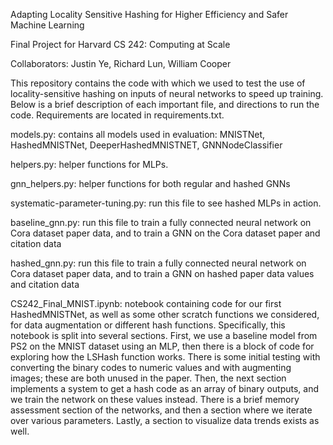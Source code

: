 Adapting Locality Sensitive Hashing for Higher Efficiency and Safer Machine Learning

Final Project for Harvard CS 242: Computing at Scale

Collaborators: Justin Ye, Richard Lun, William Cooper

This repository contains the code with which we used to test the use of locality-sensitive hashing on
inputs of neural networks to speed up training. Below is a brief description of each important file, and directions to run the code. Requirements are located in requirements.txt.  


models.py: contains all models used in evaluation: MNISTNet, HashedMNISTNet, DeeperHashedMNISTNET, GNNNodeClassifier

helpers.py: helper functions for MLPs.

gnn_helpers.py: helper functions for both regular and hashed GNNs

systematic-parameter-tuning.py: run this file to see hashed MLPs in action.

baseline_gnn.py: run this file to train a fully connected neural network on Cora dataset paper data, and to train a GNN on the Cora dataset paper and citation data

hashed_gnn.py: run this file to train a fully connected neural network on Cora dataset paper data, and to train a GNN on hashed paper data values and citation data

CS242_Final_MNIST.ipynb: notebook containing code for our first HashedMNISTNet, as well as some other scratch functions we considered, for data augmentation or different hash functions. Specifically, this notebook is split into several sections. First, we use a baseline model from PS2 on the MNIST dataset using an MLP, then there is a block of code for exploring how the LSHash function works. There is some initial testing with converting the binary codes to numeric values and with augmenting images; these are both unused in the paper. Then, the next section implements a system to get a hash code as an array of binary outputs, and we train the network on these values instead. There is a brief memory assessment section of the networks, and then a section where we iterate over various parameters. Lastly, a section to visualize data trends exists as well.
